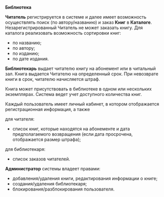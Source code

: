 **Библиотека** 

**Читатель** регистрируется в системе и далее имеет возможность осуществлять поиск (по автору/названию) и заказ **Книг** в
**Каталоге**. Незарегистрированный Читатель не может заказать книгу. Для каталога реализовать возможность сортировки книг:

* по названию;
* по автору;
* по изданию;
* по дате издания.

**Библиотекарь** выдает читателю книгу на абонемент или в читальный зал. Книга выдается Читателю на определенный срок. При 
невозврате книги в срок, читателю начисляется штраф.

Книга может присутствовать в библиотеке в одном или нескольких экземплярах. Система ведет учет доступного количества книг.

Каждый пользователь имеет личный кабинет, в котором отображается регистрационная информация, а также

для читателя:

* список книг, которые находятся на абонементе и дата предполагаемого возвращения (если дата просрочена, отображается
размер штрафа);

для библиотекаря:

* список заказов читателей.

**Администратор** системы владеет правами:

* добавления/удаления книги, редактирования информации о книге;
* создания/удаления библиотекаря;
* блокирования/разблокирования пользователя.